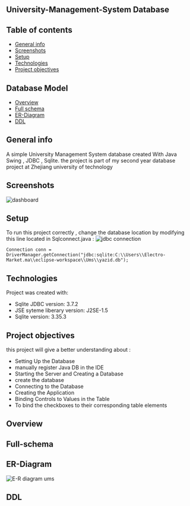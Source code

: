 ## University-Management-System Database 

## Table of contents

* [General info](#general-info)
* [Screenshots](#screenshots)
* [Setup](#setup)
* [Technologies](#technologies)
* [Project objectives](#project-objectives)

## Database Model 

* [Overview](#Overview)
* [Full schema](#Full-schema)
* [ER-Diagram](#ER-Diagram)
* [DDL](#DDL)





## General info
A simple University Management System database  created With Java Swing , JDBC , Sqlite.
the project is part of my second year database project at Zhejiang university of technology 

## Screenshots 
![dashboard](https://user-images.githubusercontent.com/78693054/185799118-d321867f-6ef6-4e5f-ac9e-7508422b990f.png)



## Setup
To run this project correctly , change the database location by modifying this line located in Sqlconnect.java :
![jdbc connection](https://user-images.githubusercontent.com/78693054/185797470-4de84542-0be3-45c0-ae0d-d8ae73ddf18d.png)

```
Connection conn = DriverManager.getConnection("jdbc:sqlite:C:\\Users\\Electro-Market.ma\\eclipse-workspace\\Ums\\yazid.db");
```
	
## Technologies
Project was created with:
* Sqlite JDBC version: 3.7.2
* JSE syteme liberary version: J2SE-1.5
* Sqlite version: 3.35.3

## Project objectives
this project will give a better understanding about : 

* Setting Up the Database
* manually register Java DB in the IDE
* Starting the Server and Creating a Database
* create the database
* Connecting to the Database
* Creating the Application
* Binding Controls to Values in the Table
* To bind the checkboxes to their corresponding table elements

## Overview

## Full-schema

## ER-Diagram
![E-R diagram ums](https://user-images.githubusercontent.com/78693054/185799159-edb89ff1-a187-4ea8-86a9-5e7d606c08b9.png)

## DDL








	




